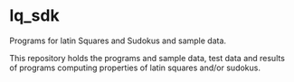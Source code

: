 # lq_sdk
Programs for latin Squares and Sudokus and sample data.

This repository holds the programs and sample data, test data and results of programs computing properties of latin squares and/or sudokus.
